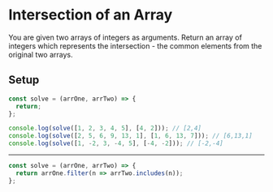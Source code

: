 # Intersection of an Array

You are given two arrays of integers as arguments. Return an array of integers which represents the intersection - the common elements from the original two arrays.

## Setup
```js
const solve = (arrOne, arrTwo) => {
  return;
};

console.log(solve([1, 2, 3, 4, 5], [4, 2])); // [2,4]
console.log(solve([2, 5, 6, 9, 13, 1], [1, 6, 13, 7])); // [6,13,1]
console.log(solve([1, -2, 3, -4, 5], [-4, -2])); // [-2,-4]
```

---
```js
const solve = (arrOne, arrTwo) => {
  return arrOne.filter(n => arrTwo.includes(n));
};
```